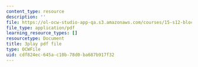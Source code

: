 ```yaml
---
content_type: resource
description: ''
file: https://ol-ocw-studio-app-qa.s3.amazonaws.com/courses/15-s12-blockchain-and-money-fall-2018/cdf824ec645ac10b78d0ba687b917f32_JPkgJwJHYSc.pdf
file_type: application/pdf
learning_resource_types: []
resourcetype: Document
title: 3play pdf file
type: OCWFile
uid: cdf824ec-645a-c10b-78d0-ba687b917f32
---
```

